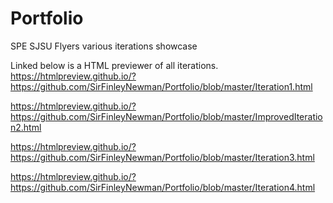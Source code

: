 # Portfolio
SPE SJSU Flyers various iterations showcase 

Linked below is a HTML previewer of all iterations.
https://htmlpreview.github.io/?https://github.com/SirFinleyNewman/Portfolio/blob/master/Iteration1.html

https://htmlpreview.github.io/?https://github.com/SirFinleyNewman/Portfolio/blob/master/ImprovedIteration2.html

https://htmlpreview.github.io/?https://github.com/SirFinleyNewman/Portfolio/blob/master/Iteration3.html

https://htmlpreview.github.io/?https://github.com/SirFinleyNewman/Portfolio/blob/master/Iteration4.html
